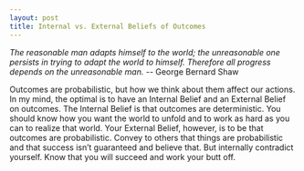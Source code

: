 ```yaml
---
layout: post
title: Internal vs. External Beliefs of Outcomes
---
```


*The reasonable man adapts himself to the world; the unreasonable one persists in trying to adapt the world to himself. Therefore all progress depends on the unreasonable man.*
   -- George Bernard Shaw



Outcomes are probabilistic, but how we think about them affect our actions. In my mind, the optimal is to have an Internal Belief and an External Belief on outcomes. The Internal Belief is that outcomes are deterministic. You should know how you want the world to unfold and to work as hard as you can to realize that world. Your External Belief, however, is to be that outcomes are probabilistic. Convey to others that things are probabilistic and that success isn’t guaranteed and believe that. But internally contradict yourself. Know that you will succeed and work your butt off. 
